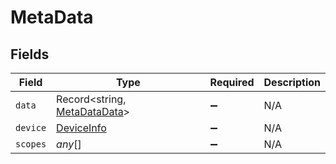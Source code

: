 # MetaData


## Fields

| Field                                                               | Type                                                                | Required                                                            | Description                                                         |
| ------------------------------------------------------------------- | ------------------------------------------------------------------- | ------------------------------------------------------------------- | ------------------------------------------------------------------- |
| `data`                                                              | Record<string, [MetaDataData](../../models/shared/metadatadata.md)> | :heavy_minus_sign:                                                  | N/A                                                                 |
| `device`                                                            | [DeviceInfo](../../models/shared/deviceinfo.md)                     | :heavy_minus_sign:                                                  | N/A                                                                 |
| `scopes`                                                            | *any*[]                                                             | :heavy_minus_sign:                                                  | N/A                                                                 |